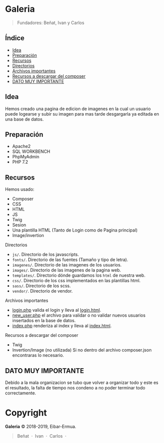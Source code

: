 # Galeria


> Fundadores: Beñat, Ivan y Carlos

## Índice

* [Idea](#Idea)
* [Preparación](#preparación)
* [Recursos](#recursos)
* [Directorios](#directorios)
* [Archivos importantes](#Archivos-importantes)
* [Recursos a descargar del composer](#Recursos-a-descargar-del-composer)
* [DATO MUY IMPORTANTE](#DATO-MUY-IMPORTANTE)


## Idea

Hemos creado una pagina de edicion de imagenes en la cual un usuario puede logearse y subir su imagen para mas tarde desgargarla ya editada en una base de datos.






## Preparación

- Apache2
- SQL WORKBENCH
- PhpMyAdmin
- PHP 7.2


## Recursos 

Hemos usado:

- Composer
- CSS
- HTML
- JS
- Twig
- Sesion
- Una plantilla HTML (Tanto de Login como de Pagina principal)
- Image/invertion



Directorios


- `js/`. Directorio de los javascripts.
- `fonts/`. Directorio de las fuentes (Tamaño y tipo de letra).
- `imagenes/`. Directorio de las imagenes de los usuarios.
- `images/`. Directorio de las imagenes de la pagina web.
- `templates/`. Directorio dónde guardamos los `html` de nuestra web.
- `css/`. Directorio de los css implementados en las plantillas html.
- `sass/`. Directorio de los scss.
- `vendor/`. Directorio de vendor.



Archivos importantes


- [login.php](login.php) valida el login y lleva al [login.html](templates/login.html).
- [new_user.php](new_user.php) el archivo para validar o no validar nuevos usuarios insertados en la base de datos.
- [index.php](index.php) renderiza al index y lleva al [index.html](templates/index.html).



Recursos a descargar del composer

- Twig
- Invertion/Image (no utilizada)
Si no dentro del archivo composer.json encontraras lo necesario.



## DATO MUY IMPORTANTE

Debido a la mala organizacion se tubo que volver a organizar todo y este es el resultado, la falta de tiempo nos condeno a no poder terminar todo correctamente.


# Copyright




**Galeria** © 2018-2019, Eibar-Ermua.<br>



> Beñat &nbsp;&middot;&nbsp;
> Ivan &nbsp;&middot;&nbsp;
> Carlos &nbsp;&middot;&nbsp;


